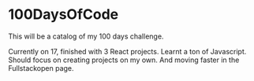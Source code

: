 # 100DaysOfCode

This will be a catalog of my 100 days challenge. 


Currently on 17, finished with 3 React projects. Learnt a ton of Javascript. Should focus on creating projects on my own. And moving faster in the Fullstackopen page.
